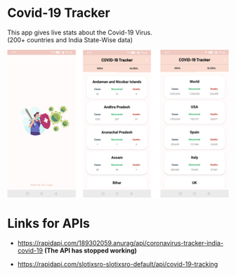 # Covid-19 Tracker
This app gives live stats about the Covid-19 Virus.     
(200+ countries and India State-Wise data)     

<img src="images/covidTracker.jpg" width="800">


# Links for APIs    

* https://rapidapi.com/189302059.anurag/api/coronavirus-tracker-india-covid-19      **(The API has stopped working)**

* https://rapidapi.com/slotixsro-slotixsro-default/api/covid-19-tracking

